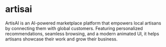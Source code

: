 # artisai
ArtisAI is an AI-powered marketplace platform that empowers local artisans by connecting them with global customers. Featuring personalized recommendations, seamless browsing, and a modern animated UI, it helps artisans showcase their work and grow their business.
